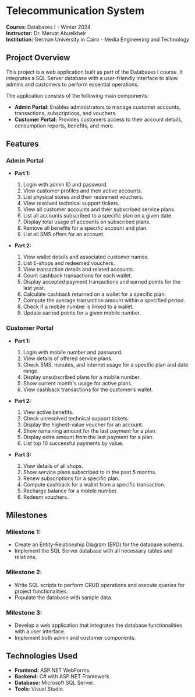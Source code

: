 # Telecommunication System  
**Course:** Databases I - Winter 2024  
**Instructor:** Dr. Mervat Abuelkheir  
**Institution:** German University in Cairo - Media Engineering and Technology  

## Project Overview  
This project is a web application built as part of the Databases I course. It integrates a SQL Server database with a user-friendly interface to allow admins and customers to perform essential operations.  

The application consists of the following main components:  
- **Admin Portal:** Enables administrators to manage customer accounts, transactions, subscriptions, and vouchers.  
- **Customer Portal:** Provides customers access to their account details, consumption reports, benefits, and more.  

## Features  
### Admin Portal  
- **Part 1:**  
  1. Login with admin ID and password.  
  2. View customer profiles and their active accounts.  
  3. List physical stores and their redeemed vouchers.  
  4. View resolved technical support tickets.  
  5. View all customer accounts and their subscribed service plans.  
  6. List all accounts subscribed to a specific plan on a given date.  
  7. Display total usage of accounts on subscribed plans.  
  8. Remove all benefits for a specific account and plan.  
  9. List all SMS offers for an account.  

- **Part 2:**  
  1. View wallet details and associated customer names.  
  2. List E-shops and redeemed vouchers.  
  3. View transaction details and related accounts.  
  4. Count cashback transactions for each wallet.  
  5. Display accepted payment transactions and earned points for the last year.  
  6. Calculate cashback returned on a wallet for a specific plan.  
  7. Compute the average transaction amount within a specified period.  
  8. Check if a mobile number is linked to a wallet.  
  9. Update earned points for a given mobile number.  

### Customer Portal  
- **Part 1:**  
  1. Login with mobile number and password.  
  2. View details of offered service plans.  
  3. Check SMS, minutes, and internet usage for a specific plan and date range.  
  4. Display unsubscribed plans for a mobile number.  
  5. Show current month's usage for active plans.  
  6. View cashback transactions for the customer’s wallet.  

- **Part 2:**  
  1. View active benefits.  
  2. Check unresolved technical support tickets.  
  3. Display the highest-value voucher for an account.  
  4. Show remaining amount for the last payment for a plan.  
  5. Display extra amount from the last payment for a plan.  
  6. List top 10 successful payments by value.  

- **Part 3:**  
  1. View details of all shops.  
  2. Show service plans subscribed to in the past 5 months.  
  3. Renew subscriptions for a specific plan.  
  4. Compute cashback for a wallet from a specific transaction.  
  5. Recharge balance for a mobile number.  
  6. Redeem vouchers.  

## Milestones  
### **Milestone 1:**  
- Create an Entity-Relationship Diagram (ERD) for the database schema.  
- Implement the SQL Server database with all necessary tables and relations.  

### **Milestone 2:**  
- Write SQL scripts to perform CRUD operations and execute queries for project functionalities.  
- Populate the database with sample data.  

### **Milestone 3:**  
- Develop a web application that integrates the database functionalities with a user interface.  
- Implement both admin and customer components.  

## Technologies Used  
- **Frontend:** ASP.NET WebForms.  
- **Backend:** C# with ASP.NET Framework.  
- **Database:** Microsoft SQL Server.  
- **Tools:** Visual Studio. 
